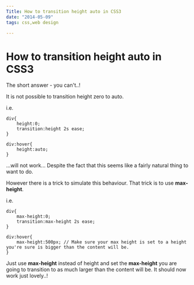 ```yaml
---
Title: How to transition height auto in CSS3
date: "2014-05-09"
tags: css,web design

---
```


# How to transition height auto in CSS3

The short answer - you can't..!

It is not possible to transition height zero to auto.

i.e.

	div{
		height:0;
		transition:height 2s ease;
	}

	div:hover{
		height:auto;
	}

...will not work... Despite the fact that this seems like a fairly natural thing to want to do.

However there is a trick to simulate this behaviour. That trick is to use **max-height**.

i.e.

	div{
		max-height:0;
		transition:max-height 2s ease;
	}

	div:hover{
		max-height:500px; // Make sure your max height is set to a height you're sure is bigger than the content will be.
	}

Just use **max-height** instead of height and set the **max-height** you are going to transition to as much larger than the content will be. It should now work just lovely..!
